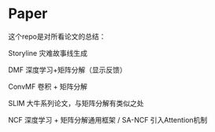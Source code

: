 # Paper

这个repo是对所看论文的总结：

Storyline 灾难故事线生成

DMF 深度学习+矩阵分解（显示反馈）

ConvMF 卷积 + 矩阵分解

SLIM 大牛系列论文，与矩阵分解有类似之处

NCF 深度学习 + 矩阵分解通用框架 /   SA-NCF  引入Attention机制